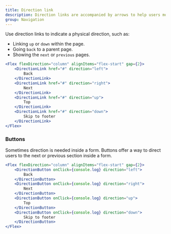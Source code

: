 ```yaml
---
title: Direction link
description: Direction links are accompanied by arrows to help users move quickly to other parts of the page or through a process.
group: Navigation
---
```


Use direction links to indicate a physical direction, such as:

- Linking `up` or `down` within the page.
- Going `back` to a parent page.
- Showing the `next` or `previous` pages.

```jsx live
<Flex flexDirection="column" alignItems="flex-start" gap={2}>
	<DirectionLink href="#" direction="left">
		Back
	</DirectionLink>
	<DirectionLink href="#" direction="right">
		Next
	</DirectionLink>
	<DirectionLink href="#" direction="up">
		Top
	</DirectionLink>
	<DirectionLink href="#" direction="down">
		Skip to footer
	</DirectionLink>
</Flex>
```

### Buttons

Sometimes direction is needed inside a form. Buttons offer a way to direct users to the next or previous section inside a form.

```jsx live
<Flex flexDirection="column" alignItems="flex-start" gap={2}>
	<DirectionButton onClick={console.log} direction="left">
		Back
	</DirectionButton>
	<DirectionButton onClick={console.log} direction="right">
		Next
	</DirectionButton>
	<DirectionButton onClick={console.log} direction="up">
		Top
	</DirectionButton>
	<DirectionButton onClick={console.log} direction="down">
		Skip to footer
	</DirectionButton>
</Flex>
```
